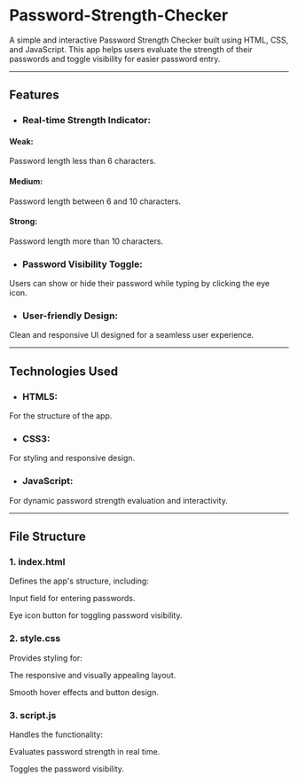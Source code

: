 # Password-Strength-Checker

A simple and interactive Password Strength Checker built using HTML, CSS, and JavaScript. This app helps users evaluate the strength of their passwords and toggle visibility for easier password entry.


---

## Features

- ### Real-time Strength Indicator:

#### Weak: 
Password length less than 6 characters.

#### Medium:
 Password length between 6 and 10 characters.

#### Strong:
 Password length more than 10 characters.


- ### Password Visibility Toggle:
 Users can show or hide their password while typing by clicking the eye icon.

- ### User-friendly Design:
 Clean and responsive UI designed for a seamless user experience.



---

## Technologies Used

- ### HTML5: 
For the structure of the app.

- ### CSS3:
 For styling and responsive design.

- ### JavaScript:
 For dynamic password strength evaluation and interactivity.



---

## File Structure

### 1. index.html

Defines the app's structure, including:

Input field for entering passwords.

Eye icon button for toggling password visibility.


### 2. style.css

Provides styling for:

The responsive and visually appealing layout.

Smooth hover effects and button design.


### 3. script.js

Handles the functionality:

Evaluates password strength in real time.

Toggles the password visibility.